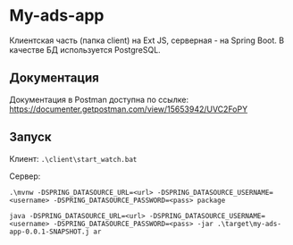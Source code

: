 # My-ads-app

Клиентская часть (папка client) на Ext JS, серверная - на Spring Boot. В качестве БД используется PostgreSQL. 

## Документация

Документация в Postman доступна по ссылке: https://documenter.getpostman.com/view/15653942/UVC2FoPY

## Запуск

Клиент: `.\client\start_watch.bat`

Сервер:

`.\mvnw -DSPRING_DATASOURCE_URL=<url> -DSPRING_DATASOURCE_USERNAME=<username> -DSPRING_DATASOURCE_PASSWORD=<pass> package`

`java -DSPRING_DATASOURCE_URL=<url> -DSPRING_DATASOURCE_USERNAME=<username> -DSPRING_DATASOURCE_PASSWORD=<pass> -jar .\target\my-ads-app-0.0.1-SNAPSHOT.j
ar`